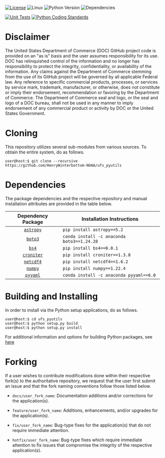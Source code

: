 [![License](https://img.shields.io/badge/license-LGPL_v2.1-lightgray)](https://github.com/HenryWinterbottom-NOAA/ufs_pyutils/blob/develop/LICENSE)
![Linux](https://img.shields.io/badge/linux-ubuntu%7Ccentos-black)
![Python Version](https://img.shields.io/badge/python-3.5|3.6|3.7-blue)
![Dependencies](https://img.shields.io/badge/dependencies-astropy_boto3_bs4_croniter_netcdf4_numpy_pyyaml-orange)

[![Unit Tests](https://github.com/HenryWinterbottom-NOAA/ufs_pyutils/actions/workflows/unittests.yaml/badge.svg)](https://github.com/HenryWinterbottom-NOAA/ufs_pyutils/actions/workflows/unittests.yaml)
[![Python Coding Standards](https://github.com/HenryWinterbottom-NOAA/ufs_pyutils/actions/workflows/pycodestyle.yaml/badge.svg)](https://github.com/HenryWinterbottom-NOAA/ufs_pyutils/actions/workflows/pycodestyle.yaml)

# Disclaimer

The United States Department of Commerce (DOC) GitHub project code is
provided on an "as is" basis and the user assumes responsibility for
its use. DOC has relinquished control of the information and no longer
has responsibility to protect the integrity, confidentiality, or
availability of the information. Any claims against the Department of
Commerce stemming from the use of its GitHub project will be governed
by all applicable Federal law. Any reference to specific commercial
products, processes, or services by service mark, trademark,
manufacturer, or otherwise, does not constitute or imply their
endorsement, recommendation or favoring by the Department of
Commerce. The Department of Commerce seal and logo, or the seal and
logo of a DOC bureau, shall not be used in any manner to imply
endorsement of any commercial product or activity by DOC or the United
States Government.

# Cloning

This repository utilizes several sub-modules from various sources. To
obtain the entire system, do as follows.

~~~
user@host:$ git clone --recursive https://github.com/HenryWinterbottom-NOAA/ufs_pyutils
~~~

# Dependencies

The package dependencies and the respective repository and manual
installation attributes are provided in the table below.

<div align="center">

| Dependency Package | Installation Instructions |
| :-------------: | :-------------: | 
| [`astropy`](https://github.com/astropy/astropy) | <div align="left">`pip install astropy==5.2`</div> | 
| [`boto3`](https://github.com/boto/boto3) | <div align="left">`conda install -c anaconda boto3==1.24.28`</div> | 
| [`bs4`](https://github.com/waylan/beautifulsoup) | <div align="left">`pip install bs4==0.0.1`</div> | 
| [`croniter`](https://github.com/kiorky/croniter) | <div align="left">`pip install croniter==1.3.8`</div> | 
| [`netcdf4`](https://github.com/Unidata/netcdf4-python) | <div align="left">`pip install netcdf4==1.6.2`</div> |
| [`numpy`](https://github.com/numpy/numpy) | <div align="left">`pip install numpy==1.22.4`</div> |
| [`pyyaml`](https://github.com/yaml/pyyaml) | <div align="left">`conda install -c anaconda pyyaml==6.0`</div> |

</div>

# Building and Installing

In order to install via the Python setup applications, do as follows.

~~~
user@host:$ cd ufs_pyutils
user@host:$ python setup.py build
user@host:$ python setup.py install
~~~

For additional information and options for building Python packages, see [here](https://docs.python.org/3.5/distutils/setupscript.html)

# Forking

If a user wishes to contribute modifications done within their
respective fork(s) to the authoritative repository, we request that
the user first submit an issue and that the fork naming conventions
follow those listed below.

- `docs/user_fork_name`: Documentation additions and/or corrections for the application(s).

- `feature/user_fork_name`: Additions, enhancements, and/or upgrades for the application(s).

- `fix/user_fork_name`: Bug-type fixes for the application(s) that do not require immediate attention.

- `hotfix/user_fork_name`: Bug-type fixes which require immediate attention to fix issues that compromise the integrity of the respective application(s).  